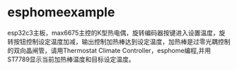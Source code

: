# esphomeexample
esp32c3主板，max6675主控的K型热电偶，旋转编码器按键进入设置温度，旋转按钮控制设定温度加减，输出控制加热棒达到设定温度，加热棒是过零光耦控制的双向晶闸管，请用Thermostat Climate Controller，esphome编程,并用ST7789显示当前加热棒温度和目标设定温度。
